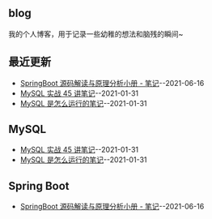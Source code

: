 ## blog
我的个人博客，用于记录一些幼稚的想法和脑残的瞬间~
## 最近更新
- [SpringBoot 源码解读与原理分析小册 - 笔记](https://github.com/EruDev/blog/issues/3)--2021-06-16
- [MySQL 实战 45 讲笔记](https://github.com/EruDev/blog/issues/2)--2021-01-31
- [MySQL 是怎么运行的笔记](https://github.com/EruDev/blog/issues/1)--2021-01-31
## MySQL
- [MySQL 实战 45 讲笔记](https://github.com/EruDev/blog/issues/2)--2021-01-31
- [MySQL 是怎么运行的笔记](https://github.com/EruDev/blog/issues/1)--2021-01-31
## Spring Boot
- [SpringBoot 源码解读与原理分析小册 - 笔记](https://github.com/EruDev/blog/issues/3)--2021-06-16
